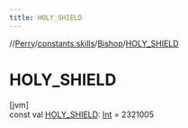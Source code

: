 ```yaml
---
title: HOLY_SHIELD
---
```

//[Perry](../../../index.html)/[constants.skills](../index.html)/[Bishop](index.html)/[HOLY_SHIELD](-h-o-l-y_-s-h-i-e-l-d.html)



# HOLY_SHIELD



[jvm]\
const val [HOLY_SHIELD](-h-o-l-y_-s-h-i-e-l-d.html): [Int](https://kotlinlang.org/api/latest/jvm/stdlib/kotlin/-int/index.html) = 2321005




